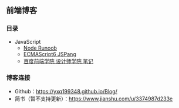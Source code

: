 ## 前端博客
### 目录
* JavaScript
  * [Node Runoob](https://www.jianshu.com/p/c42edc8310ff)
  * [ECMAScript6 JSPang](https://www.jianshu.com/p/91012adfd06d)
  * [百度前端学院 设计师学院 笔记](baidu/design.md)
### 博客连接
* Github：https://yxq199348.github.io/Blog/
* 简书（暂不支持更新）：https://www.jianshu.com/u/3374987d233e